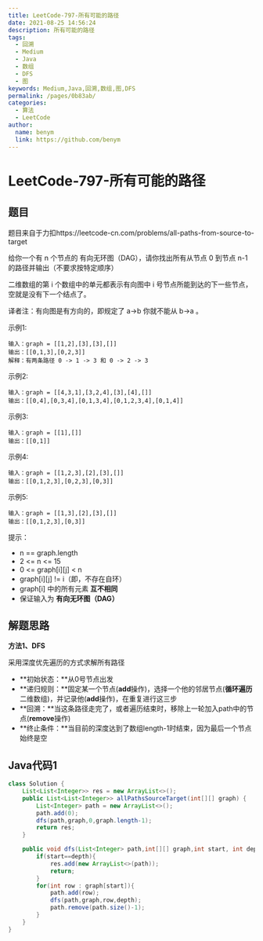 ```yaml
---
title: LeetCode-797-所有可能的路径
date: 2021-08-25 14:56:24
description: 所有可能的路径
tags: 
  - 回溯
  - Medium
  - Java
  - 数组
  - DFS
  - 图
keywords: Medium,Java,回溯,数组,图,DFS
permalink: /pages/0b83ab/
categories: 
  - 算法
  - LeetCode
author: 
  name: benym
  link: https://github.com/benym
---
```


# LeetCode-797-所有可能的路径

## 题目

题目来自于力扣https://leetcode-cn.com/problems/all-paths-from-source-to-target

给你一个有 n 个节点的 有向无环图（DAG），请你找出所有从节点 0 到节点 n-1 的路径并输出（不要求按特定顺序）

二维数组的第 i 个数组中的单元都表示有向图中 i 号节点所能到达的下一些节点，空就是没有下一个结点了。

译者注：有向图是有方向的，即规定了 a→b 你就不能从 b→a 。

示例1:

```
输入：graph = [[1,2],[3],[3],[]]
输出：[[0,1,3],[0,2,3]]
解释：有两条路径 0 -> 1 -> 3 和 0 -> 2 -> 3
```

示例2:

```
输入：graph = [[4,3,1],[3,2,4],[3],[4],[]]
输出：[[0,4],[0,3,4],[0,1,3,4],[0,1,2,3,4],[0,1,4]]
```

示例3:

```
输入：graph = [[1],[]]
输出：[[0,1]]
```

示例4:

```
输入：graph = [[1,2,3],[2],[3],[]]
输出：[[0,1,2,3],[0,2,3],[0,3]]
```

示例5:

```
输入：graph = [[1,3],[2],[3],[]]
输出：[[0,1,2,3],[0,3]]
```

提示：

- n == graph.length
- 2 <= n <= 15
- 0 <= graph[i][j] < n
- graph[i][j] != i（即，不存在自环）
- graph[i] 中的所有元素 **互不相同**
- 保证输入为 **有向无环图（DAG）**

 

## 解题思路

**方法1、DFS**

采用深度优先遍历的方式求解所有路径

- **初始状态：**从0号节点出发
- **递归规则：**固定某一个节点(**add**操作)，选择一个他的邻居节点(**循环遍历**二维数组)，并记录他(**add**操作)，在重复进行这三步
- **回溯：**当这条路径走完了，或者遍历结束时，移除上一轮加入path中的节点(**remove**操作)
- **终止条件：**当目前的深度达到了数组length-1时结束，因为最后一个节点始终是空

## Java代码1

```java
class Solution {
    List<List<Integer>> res = new ArrayList<>();
    public List<List<Integer>> allPathsSourceTarget(int[][] graph) {
        List<Integer> path = new ArrayList<>();
        path.add(0);
        dfs(path,graph,0,graph.length-1);
        return res;
    }

    public void dfs(List<Integer> path,int[][] graph,int start, int depth){
        if(start==depth){
            res.add(new ArrayList<>(path));
            return;
        }
        for(int row : graph[start]){
            path.add(row);
            dfs(path,graph,row,depth);
            path.remove(path.size()-1);
        }
    }
}
```
